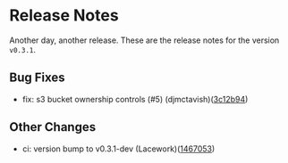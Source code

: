 # Release Notes
Another day, another release. These are the release notes for the version `v0.3.1`.

## Bug Fixes
* fix: s3 bucket ownership controls (#5) (djmctavish)([3c12b94](https://github.com/lacework/terraform-aws-alerts-to-s3/commit/3c12b94099ff3e65dae8e3c375b2c1a01e4ed6c5))
## Other Changes
* ci: version bump to v0.3.1-dev (Lacework)([1467053](https://github.com/lacework/terraform-aws-alerts-to-s3/commit/14670536d0f47fd1c2c106c113d2453f178eb9f5))
